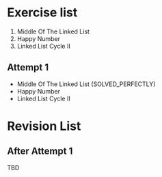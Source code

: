 # Exercise list
1. Middle Of The Linked List
2. Happy Number
3. Linked List Cycle II


## Attempt 1
* Middle Of The Linked List (SOLVED_PERFECTLY)
* Happy Number
* Linked List Cycle II

# Revision List
## After Attempt 1
TBD